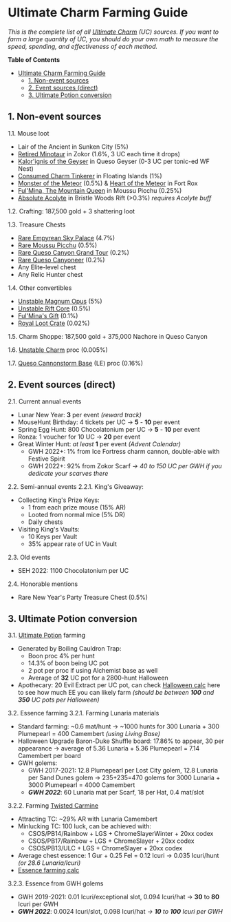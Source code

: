# Ultimate Charm Farming Guide

*This is the complete list of all [Ultimate Charm](https://www.mousehuntgame.com/item.php?item_type=ultimate_trinket) (UC) sources. If you want to farm a large quantity of UC, you should do your own math to measure the speed, spending, and effectiveness of each method.*

**Table of Contents**
- [Ultimate Charm Farming Guide](#ultimate-charm-farming-guide)
  - [1. Non-event sources](#1-non-event-sources)
  - [2. Event sources (direct)](#2-event-sources-direct)
  - [3. Ultimate Potion conversion](#3-ultimate-potion-conversion)

## 1. Non-event sources

1.1. Mouse loot
- Lair of the Ancient in Sunken City (5%)
- [Retired Minotaur](https://www.mousehuntgame.com/adversaries.php?mouse=retired_minotaur) in Zokor (1.6%, 3 UC each time it drops)
- [Kalor'ignis of the Geyser](https://www.mousehuntgame.com/adversaries.php?mouse=geyser_eruption_dragon_wildfire) in Queso Geyser (0-3 UC per tonic-ed WF Nest)
- [Consumed Charm Tinkerer](https://www.mousehuntgame.com/adversaries.php?mouse=empyrean_charm_hoarder) in Floating Islands (1%)
- [Monster of the Meteor](https://www.mousehuntgame.com/adversaries.php?mouse=monster_of_the_meteor) (0.5%) & [Heart of the Meteor](https://www.mousehuntgame.com/adversaries.php?mouse=heart_of_the_meteor) in Fort Rox
- [Ful'Mina, The Mountain Queen](https://www.mousehuntgame.com/adversaries.php?mouse=ful_mina_mountain_queen) in Moussu Picchu (0.25%)
- [Absolute Acolyte](https://www.mousehuntgame.com/adversaries.php?mouse=rift_acolyte) in Bristle Woods Rift (>0.3%) *requires Acolyte buff*

1.2. Crafting: 187,500 gold + 3 shattering loot

1.3. Treasure Chests
- [Rare Empyrean Sky Palace](https://www.mousehuntgame.com/item.php?item_type=rare_sky_palace_treasure_chest_convertible) (4.7%)
- [Rare Moussu Picchu](https://www.mousehuntgame.com/item.php?item_type=rare_moussu_picchu_treasure_chest_convertible) (0.5%)
- [Rare Queso Canyon Grand Tour](https://www.mousehuntgame.com/item.php?item_type=rare_queso_canyon_tour_treasure_chest_convertible) (0.2%)
- [Rare Queso Canyoneer](https://www.mousehuntgame.com/item.php?item_type=rare_queso_canyoneer_treasure_chest_convertible) (0.2%)
- Any Elite-level chest
- Any Relic Hunter chest

1.4. Other convertibles
- [Unstable Magnum Opus](https://www.mousehuntgame.com/item.php?item_type=unstable_magnum_opus_convertible) (5%)
- [Unstable Rift Core](https://www.mousehuntgame.com/item.php?item_type=unstable_core_convertible) (0.5%)
- [Ful'Mina's Gift](https://www.mousehuntgame.com/item.php?item_type=fulminas_gift_convertible) (0.1%)
- [Royal Loot Crate](https://www.mousehuntgame.com/item.php?item_type=kings_credit_loot_crate_convertible) (0.02%)

1.5. Charm Shoppe: 187,500 gold + 375,000 Nachore in Queso Canyon

1.6. [Unstable Charm](https://www.mousehuntgame.com/item.php?item_type=unstable_trinket) proc (0.005%)

1.7. [Queso Cannonstorm Base](https://www.mousehuntgame.com/item.php?item_type=queso_cannonstorm_base) (LE) proc (0.16%)

## 2. Event sources (direct)

2.1. Current annual events
- Lunar New Year: **3** per event *(reward track)*
- MouseHunt Birthday: 4 tickets per UC -> **5** - **10** per event
- Spring Egg Hunt: 800 Chocolatonium per UC -> **5** - **10** per event
- Ronza: 1 voucher for 10 UC -> **20** per event
- Great Winter Hunt: *at least* **1** per event *(Advent Calendar)*
    - GWH 2022+: 1% from Ice Fortress charm cannon, double-able with Festive Spirit
    - GWH 2022+: 92% from Zokor Scarf *-> 40 to 150 UC per GWH if you dedicate your scarves there*

2.2. Semi-annual events
2.2.1. King's Giveaway:
- Collecting King's Prize Keys:
    - 1 from each prize mouse (15% AR)
    - Looted from normal mice (5% DR)
    - Daily chests
- Visiting King's Vaults:
    - 10 Keys per Vault
    - 35% appear rate of UC in Vault

2.3. Old events
- SEH 2022: 1100 Chocolatonium per UC

2.4. Honorable mentions
- Rare New Year's Party Treasure Chest (0.5%)

## 3. Ultimate Potion conversion

3.1. [Ultimate Potion](https://www.mousehuntgame.com/item.php?item_type=ultimate_potion) farming
- Generated by Boiling Cauldron Trap:
    - Boon proc 4% per hunt
    - 14.3% of boon being UC pot
    - 2 pot per proc if using Alchemist base as well
    - Average of **32** UC pot for a 2800-hunt Halloween
- Apothecary: 20 Evil Extract per UC pot, can check [Halloween calc](https://bit.ly/MH_UC_Hween_calc) here to see how much EE you can likely farm *(should be between **100** and **350** UC pots per Halloween)*

3.2. Essence farming
3.2.1. Farming Lunaria materials
- Standard farming: ~0.6 mat/hunt -> ~1000 hunts for 300 Lunaria + 300 Plumepearl = 400 Camembert *(using Living Base)*
- Halloween Upgrade Baron-Duke Shuffle board: 17.86% to appear, 30 per appearance -> average of 5.36 Lunaria + 5.36 Plumepearl = 7.14 Camembert per board
- GWH golems:
    - GWH 2017-2021: 12.8 Plumepearl per Lost City golem, 12.8 Lunaria per Sand Dunes golem -> 235+235=470 golems for 3000 Lunaria + 3000 Plumepearl = 4000 Camembert
    - ***GWH 2022***: 60 Lunaria mat per Scarf, 18 per Hat, 0.4 mat/slot

3.2.2. Farming [Twisted Carmine](https://www.mousehuntgame.com/adversaries.php?mouse=twisted_carmine)
- Attracting TC: ~29% AR with Lunaria Camembert
- Minlucking TC: 100 luck, can be achieved with:
    - CSOS/PB14/Rainbow + LGS + ChromeSlayerWinter + 20xx codex
    - CSOS/PB17/Rainbow + LGS + ChromeSlayer + 20xx codex
    - CSOS/PB13/ULC + LGS + ChromeSlayer + 20xx codex
- Average chest essence: 1 Gur + 0.25 Fel = 0.12 Icuri -> 0.035 Icuri/hunt *(or 28.6 Lunaria/Icuri)*
- [Essence farming calc](https://bit.ly/MH_Essence_calc)

3.2.3. Essence from GWH golems
- GWH 2019-2021: 0.01 Icuri/exceptional slot, 0.094 Icuri/hat -> **30** to **80** Icuri per GWH
- ***GWH 2022***: 0.0024 Icuri/slot, 0.098 Icuri/hat *-> **10** to **100** Icuri per GWH*
